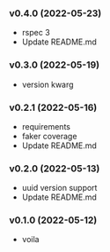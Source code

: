 ###  v0.4.0  (2022-05-23)
- rspec 3
- Update README.md

###  v0.3.0  (2022-05-19)
- version kwarg

###  v0.2.1  (2022-05-16)
- requirements
- faker coverage
- Update README.md

###  v0.2.0  (2022-05-13)
- uuid version support
- Update README.md

###  v0.1.0  (2022-05-12)
- voila

